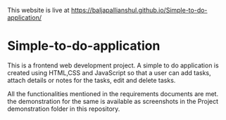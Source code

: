 This website is live at https://baljapallianshul.github.io/Simple-to-do-application/
# Simple-to-do-application
This is a frontend web development project. A simple to do application is created using HTML,CSS and JavaScript so that a user can add tasks, attach details  or  notes for the tasks, edit and delete tasks.

All the functionalities mentioned in the requirements documents are met. the demonstration for the same is available as screenshots in the Project demonstration folder in this repository.
